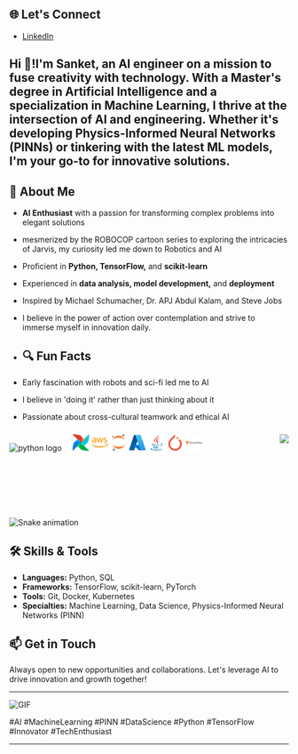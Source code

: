 ## 🌐 Let's Connect
- [LinkedIn](https://www.linkedin.com/in/daivadnyasanket)

<h2 align="left">Hi 👋!I'm Sanket, an AI engineer on a mission to fuse creativity with technology. With a Master's degree in Artificial Intelligence and a specialization in Machine Learning, I thrive at the intersection of AI and engineering. Whether it's developing Physics-Informed Neural Networks (PINNs) or tinkering with the latest ML models, I'm your go-to for innovative solutions.</h2>

## 🚀 About Me
- **AI Enthusiast** with a passion for transforming complex problems into elegant solutions
- mesmerized by the ROBOCOP cartoon series to exploring the intricacies of Jarvis, my curiosity led me down to Robotics and AI
- Proficient in **Python, TensorFlow,** and **scikit-learn**
- Experienced in **data analysis, model development,** and **deployment**
- Inspired by Michael Schumacher, Dr. APJ Abdul Kalam, and Steve Jobs
- I believe in the power of action over contemplation and strive to immerse myself in innovation daily.

- ## 🔍 Fun Facts
- Early fascination with robots and sci-fi led me to AI
- I believe in 'doing it' rather than just thinking about it
- Passionate about cross-cultural teamwork and ethical AI


###

<img align="right" height="150" src="[https://i.imgflip.com/65efzo.gif](https://www.google.com/url?sa=i&url=https%3A%2F%2Fmedium.com%2F%40sevdasanver%2Fartificial-intelligence-ai-threats-d4bff53e5a58&psig=AOvVaw3Gm0XYIrLFJPnkvCW-44Of&ust=1720430813866000&source=images&cd=vfe&opi=89978449&ved=0CBAQjRxqFwoTCLjs77TOlIcDFQAAAAAdAAAAABBi)"  />

###

<div align="left">

  <img src="https://cdn.jsdelivr.net/gh/devicons/devicon/icons/python/python-original.svg" height="30" alt="python logo"  />
  <img width="12" />
  <img src="https://github.com/devicons/devicon/blob/v2.16.0/icons/apacheairflow/apacheairflow-original.svg" height="30" alt="aws logo"  />
  <img src="https://github.com/devicons/devicon/blob/v2.16.0/icons/amazonwebservices/amazonwebservices-plain-wordmark.svg" height="30" alt="aws logo"  />
  <img src="https://github.com/devicons/devicon/blob/v2.16.0/icons/jupyter/jupyter-original.svg" height="30" alt="aws logo"  />
  <img src="https://github.com/devicons/devicon/blob/v2.16.0/icons/azure/azure-original.svg" height="30" alt="aws logo"  />
  <img src="https://github.com/devicons/devicon/blob/v2.16.0/icons/java/java-original.svg" height="30" alt="aws logo"  />
  <img src="https://github.com/devicons/devicon/blob/v2.16.0/icons/pytorch/pytorch-original.svg" height="30" alt="aws logo"  />
  <img src="https://github.com/devicons/devicon/blob/v2.16.0/icons/tensorflow/tensorflow-original-wordmark.svg" height="30" alt="aws logo"  />
</div>


###


<br clear="both">

<img src="https://raw.githubusercontent.com/maurodesouza/maurodesouza/output/snake.svg" alt="Snake animation" />

###




## 🛠️ Skills & Tools
- **Languages:** Python, SQL
- **Frameworks:** TensorFlow, scikit-learn, PyTorch
- **Tools:** Git, Docker, Kubernetes
- **Specialties:** Machine Learning, Data Science, Physics-Informed Neural Networks (PINN)



## 📫 Get in Touch
Always open to new opportunities and collaborations. Let's leverage AI to drive innovation and growth together!

---

![GIF](https://media.giphy.com/media/L8K62iTDkzGX6/giphy.gif)

#AI #MachineLearning #PINN #DataScience #Python #TensorFlow #Innovator #TechEnthusiast

---

